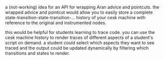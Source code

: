 a (not-working) idea for an API for wrapping Aran advice and pointcuts. the wrapped advice and pointcut would allow you to easily store a complete state-transition-state-transition-... history of your cesk machine with reference to the original and instrumented nodes.

this would be helpful for students learning to trace code. you can use the cesk machine history to render traces of different aspects of a student's script on demand. a student could select which aspects they want to see traced and the output could be updated dynamically by filtering which transitions and states to render.
